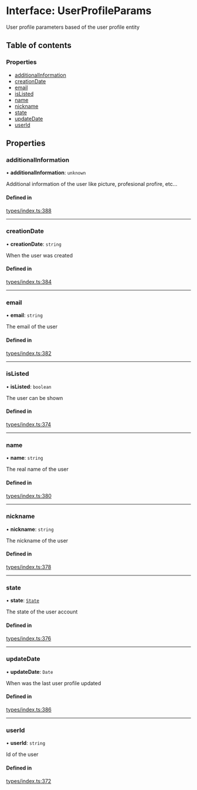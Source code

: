 # Interface: UserProfileParams

User profile parameters based of the user profile entity

## Table of contents

### Properties

- [additionalInformation](UserProfileParams.md#additionalinformation)
- [creationDate](UserProfileParams.md#creationdate)
- [email](UserProfileParams.md#email)
- [isListed](UserProfileParams.md#islisted)
- [name](UserProfileParams.md#name)
- [nickname](UserProfileParams.md#nickname)
- [state](UserProfileParams.md#state)
- [updateDate](UserProfileParams.md#updatedate)
- [userId](UserProfileParams.md#userid)

## Properties

### additionalInformation

• **additionalInformation**: `unknown`

Additional information of the user like picture, profesional profire, etc...

#### Defined in

[types/index.ts:388](https://github.com/nevermined-io/react-components/blob/7d21a2a/catalog/src/types/index.ts#L388)

___

### creationDate

• **creationDate**: `string`

When the user was created

#### Defined in

[types/index.ts:384](https://github.com/nevermined-io/react-components/blob/7d21a2a/catalog/src/types/index.ts#L384)

___

### email

• **email**: `string`

The email of the user

#### Defined in

[types/index.ts:382](https://github.com/nevermined-io/react-components/blob/7d21a2a/catalog/src/types/index.ts#L382)

___

### isListed

• **isListed**: `boolean`

The user can be shown

#### Defined in

[types/index.ts:374](https://github.com/nevermined-io/react-components/blob/7d21a2a/catalog/src/types/index.ts#L374)

___

### name

• **name**: `string`

The real name of the user

#### Defined in

[types/index.ts:380](https://github.com/nevermined-io/react-components/blob/7d21a2a/catalog/src/types/index.ts#L380)

___

### nickname

• **nickname**: `string`

The nickname of the user

#### Defined in

[types/index.ts:378](https://github.com/nevermined-io/react-components/blob/7d21a2a/catalog/src/types/index.ts#L378)

___

### state

• **state**: [`State`](../enums/State.md)

The state of the user account

#### Defined in

[types/index.ts:376](https://github.com/nevermined-io/react-components/blob/7d21a2a/catalog/src/types/index.ts#L376)

___

### updateDate

• **updateDate**: `Date`

When was the last user profile updated

#### Defined in

[types/index.ts:386](https://github.com/nevermined-io/react-components/blob/7d21a2a/catalog/src/types/index.ts#L386)

___

### userId

• **userId**: `string`

Id of the user

#### Defined in

[types/index.ts:372](https://github.com/nevermined-io/react-components/blob/7d21a2a/catalog/src/types/index.ts#L372)
